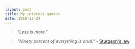 ```yaml
---
layout: post
title: My interest quotes
date: 2018-12-24
---
```

> *"Less is more."*

> *"Ninety percent of everything is crud."* - [Sturgeon's law](https://en.wikipedia.org/wiki/Sturgeon%27s_law).

